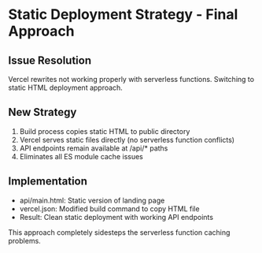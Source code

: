 # Static Deployment Strategy - Final Approach

## Issue Resolution
Vercel rewrites not working properly with serverless functions. Switching to static HTML deployment approach.

## New Strategy
1. Build process copies static HTML to public directory
2. Vercel serves static files directly (no serverless function conflicts)
3. API endpoints remain available at /api/* paths
4. Eliminates all ES module cache issues

## Implementation
- api/main.html: Static version of landing page
- vercel.json: Modified build command to copy HTML file
- Result: Clean static deployment with working API endpoints

This approach completely sidesteps the serverless function caching problems.
